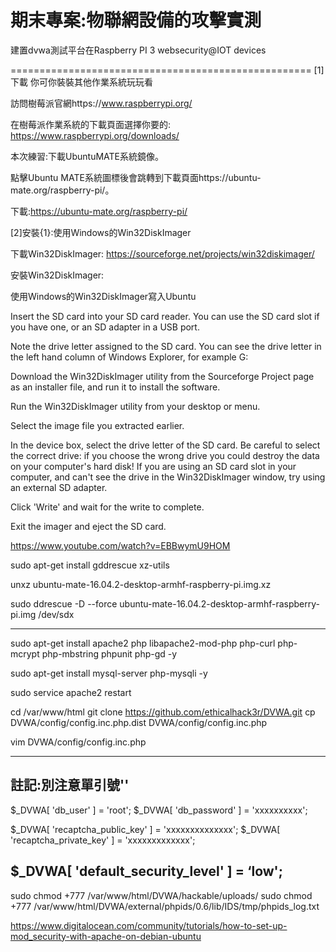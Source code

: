 # 期末專案:物聯網設備的攻擊實測

建置dvwa測試平台在Raspberry PI 3 websecurity@IOT devices


====================================================
[1]下載
你可你裝裝其他作業系統玩玩看

訪問樹莓派官網https://www.raspberrypi.org/

在樹莓派作業系統的下載頁面選擇你要的:
https://www.raspberrypi.org/downloads/

本次練習:下載UbuntuMATE系統鏡像。

點擊Ubuntu MATE系統圖標後會跳轉到下載頁面https://ubuntu-mate.org/raspberry-pi/。

下載:https://ubuntu-mate.org/raspberry-pi/

[2]安裝{1}:使用Windows的Win32DiskImager

下載Win32DiskImager:  https://sourceforge.net/projects/win32diskimager/

安裝Win32DiskImager:

使用Windows的Win32DiskImager寫入Ubuntu

Insert the SD card into your SD card reader. You can use the SD card slot if you have one, or an SD adapter in a USB port. 

Note the drive letter assigned to the SD card. You can see the drive letter in the left hand column of Windows Explorer, for example G:


Download the Win32DiskImager utility from the Sourceforge Project page as an installer file, and run it to install the software.

Run the Win32DiskImager utility from your desktop or menu.

Select the image file you extracted earlier.

In the device box, select the drive letter of the SD card. Be careful to select the correct drive: if you choose the wrong drive you could destroy the data on your computer's hard disk! If you are using an SD card slot in your computer, and can't see the drive in the Win32DiskImager window, try using an external SD adapter.

Click 'Write' and wait for the write to complete.

Exit the imager and eject the SD card.

https://www.youtube.com/watch?v=EBBwymU9HOM


sudo apt-get install gddrescue xz-utils

unxz ubuntu-mate-16.04.2-desktop-armhf-raspberry-pi.img.xz

sudo ddrescue -D --force ubuntu-mate-16.04.2-desktop-armhf-raspberry-pi.img /dev/sdx

----------------------------------------

sudo apt-get install apache2 php libapache2-mod-php php-curl php-mcrypt php-mbstring phpunit php-gd -y

sudo apt-get install mysql-server php-mysqli -y

sudo service apache2 restart

cd /var/www/html
git clone https://github.com/ethicalhack3r/DVWA.git
cp DVWA/config/config.inc.php.dist DVWA/config/config.inc.php

vim DVWA/config/config.inc.php

-------------------------------------------------------------------------------
<?php

# If you are having problems connecting to the MySQL database and all of the va$
# try changing the 'db_server' variable from localhost to 127.0.0.1. Fixes a pr$
#   Thanks to @digininja for the fix.

# Database management system to use
$DBMS = 'MySQL';
#$DBMS = 'PGSQL'; // Currently disabled

# Database variables
#   WARNING: The database specified under db_database WILL BE ENTIRELY DELETED $
#   Please use a database dedicated to DVWA.
#
# If you are using MariaDB then you cannot use root, you must use create a dedi$
#   See README.md for more information on this.
$_DVWA = array();
$_DVWA[ 'db_server' ]   = '127.0.0.1';
$_DVWA[ 'db_database' ] = 'dvwa';

# Only used with PostgreSQL/PGSQL database selection.
$_DVWA[ 'db_port '] = '5432';

# ReCAPTCHA settings
#   Used for the 'Insecure CAPTCHA' module
#   You'll need to generate your own keys at: https://www.google.com/recaptcha/$
# $_DVWA[ 'recaptcha_public_key' ]  = '';
# $_DVWA[ 'recaptcha_private_key' ] = '';

$_DVWA[ 'recaptcha_public_key' ] = '6LfQNCYTAAAAALx0oAwtLHJlzNHXTKLl2UZjQjw-';
$_DVWA[ 'recaptcha_private_key' ] = '6LfQNCYTAAAAAHnvqCzw2lG95FD-RfomKHWf7Zob';


# Default security level
#   Default value for the secuirty level with each session.
#   The default is 'impossible'. You may wish to set this to either 'low', 'med$
# $_DVWA[ 'default_security_level' ] = 'impossible';  這是你打不進去的關卡
$_DVWA[ 'default_security_level' ] = 'low';

# Default PHPIDS status 預設PHIDS(入侵偵測系統)
#   PHPIDS status with each session.
#   The default is 'disabled'. You can set this to be either 'enabled' or 'disa$
$_DVWA[ 'default_phpids_level' ] = 'disabled';

# Verbose PHPIDS messages
#   Enabling this will show why the WAF blocked the request on the blocked requ$
#   The default is 'disabled'. You can set this to be either 'true' or 'false'.
$_DVWA[ 'default_phpids_verbose' ] = 'false';

?>


註記:別注意單引號''
-----------------------------------------------------
$_DVWA[ 'db_user' ] = 'root';
$_DVWA[ 'db_password' ] = 'xxxxxxxxxx';


$_DVWA[ 'recaptcha_public_key' ] = 'xxxxxxxxxxxxxx';
$_DVWA[ 'recaptcha_private_key' ] = 'xxxxxxxxxxxxx';

$_DVWA[ 'default_security_level' ] = ‘low';
-----------------------------------------------------

sudo chmod +777  /var/www/html/DVWA/hackable/uploads/
sudo chmod  +777 /var/www/html/DVWA/external/phpids/0.6/lib/IDS/tmp/phpids_log.txt




https://www.digitalocean.com/community/tutorials/how-to-set-up-mod_security-with-apache-on-debian-ubuntu
